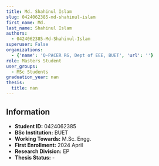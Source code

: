 ```yaml
---
title: Md. Shahinul Islam
slug: 0424062385-md-shahinul-islam
first_name: Md.
last_name: Shahinul Islam
authors:
  - 0424062385-Md-Shahinul-Islam
superuser: False
organizations:
  - {'name': 'Q‑PACER RG, Dept of EEE, BUET', 'url': ''}
role: Masters Student
user_groups:
  - MSc Students
graduation_year: nan
thesis:
  title: nan
---
```


## Information
* **Student ID:** 0424062385
* **BSc Institution:** BUET
* **Working Towards:** M.Sc. Engg.
* **First Enrollment:** 2024 April
* **Research Division:** EP
* **Thesis Status:** -
